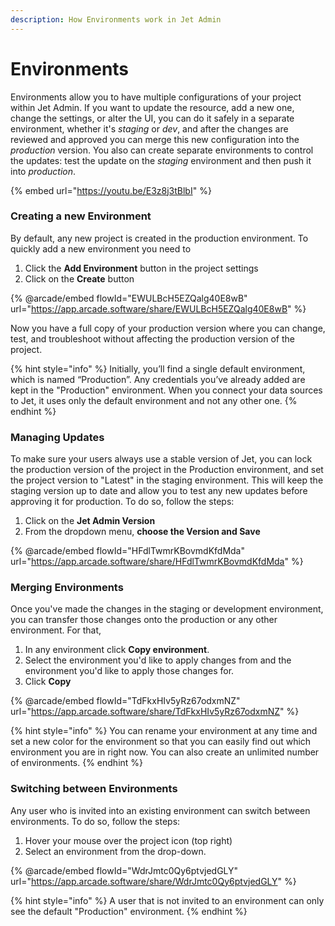 ```yaml
---
description: How Environments work in Jet Admin
---
```


# Environments

Environments allow you to have multiple configurations of your project within Jet Admin. If you want to update the resource, add a new one, change the settings, or alter the UI, you can do it safely in a separate environment, whether it's _staging_ or _dev_, and after the changes are reviewed and approved you can merge this new configuration into the _production_ version. You also can create separate environments to control the updates: test the update on the _staging_ environment and then push it into _production_.

{% embed url="https://youtu.be/E3z8j3tBlbI" %}

### Creating a new Environment

By default, any new project is created in the production environment. To quickly add a new environment you need to&#x20;

1. Click the **Add Environment** button in the project settings&#x20;
2. Click on the **Create** button

{% @arcade/embed flowId="EWULBcH5EZQalg40E8wB" url="https://app.arcade.software/share/EWULBcH5EZQalg40E8wB" %}

Now you have a full copy of your production version where you can change, test, and troubleshoot without affecting the production version of the project.

{% hint style="info" %}
Initially, you’ll find a single default environment, which is named “Production”. Any credentials you’ve already added are kept in the "Production" environment. When you connect your data sources to Jet, it uses only the default environment and not any other one.
{% endhint %}

### Managing Updates

To make sure your users always use a stable version of Jet, you can lock the production version of the project in the Production environment, and set the project version to "Latest" in the staging environment. This will keep the staging version up to date and allow you to test any new updates before approving it for production. To do so, follow the steps:

1. Click on the **Jet Admin Version**
2. From the dropdown menu, **choose the Version and Save**

{% @arcade/embed flowId="HFdlTwmrKBovmdKfdMda" url="https://app.arcade.software/share/HFdlTwmrKBovmdKfdMda" %}

### Merging Environments

Once you've made the changes in the staging or development environment, you can transfer those changes onto the production or any other environment. For that,&#x20;

1. In any environment click **Copy environment**.&#x20;
2. Select the environment you'd like to apply changes from and the environment you'd like to apply those changes for.
3. Click **Copy**

{% @arcade/embed flowId="TdFkxHIv5yRz67odxmNZ" url="https://app.arcade.software/share/TdFkxHIv5yRz67odxmNZ" %}



{% hint style="info" %}
You can rename your environment at any time and set a new color for the environment so that you can easily find out which environment you are in right now. You can also create an unlimited number of environments.
{% endhint %}

### Switching between Environments

Any user who is invited into an existing environment can switch between environments. To do so, follow the steps:

1. Hover your mouse over the project icon (top right)&#x20;
2. Select an environment from the drop-down.

{% @arcade/embed flowId="WdrJmtc0Qy6ptvjedGLY" url="https://app.arcade.software/share/WdrJmtc0Qy6ptvjedGLY" %}

{% hint style="info" %}
A user that is not invited to an environment can only see the default "Production" environment.
{% endhint %}

